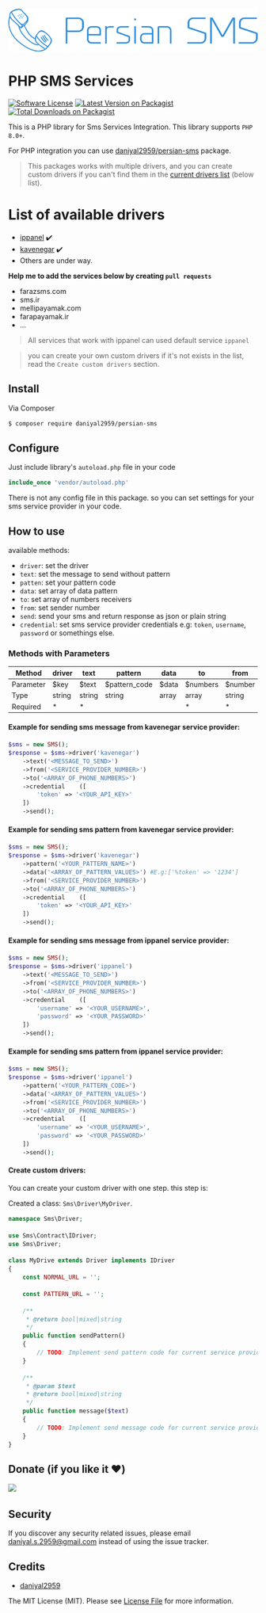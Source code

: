 ![alt text](resources/images/logo.svg)

# PHP SMS Services

[![Software License][ico-license]](LICENSE.md)
[![Latest Version on Packagist][ico-version]][link-packagist]
[![Total Downloads on Packagist][ico-download]][link-packagist]

This is a PHP library for Sms Services Integration. This library supports `PHP 8.0+`.


For PHP integration you can use [daniyal2959/persian-sms](https://github.com/daniyal2959/persian-sms) package.

> This packages works with multiple drivers, and you can create custom drivers if you can't find them in the [current drivers list](#list-of-available-drivers) (below list).

# List of available drivers
- [ippanel](https://ippanel.com/) :heavy_check_mark:
- [kavenegar](https://kavenegar.com/) :heavy_check_mark:
- Others are under way.

**Help me to add the services below by creating `pull requests`**

- farazsms.com
- sms.ir
- mellipayamak.com
- farapayamak.ir
- ...

> All services that work with ippanel can used default service `ippanel`

> you can create your own custom drivers if it's not  exists in the list, read the `Create custom drivers` section.

## Install

Via Composer

``` bash
$ composer require daniyal2959/persian-sms
```

## Configure

Just include library's `autoload.php` file in your code

```php
include_once 'vendor/autoload.php'
```

There is not any config file in this package. so you can set settings for your sms service provider in your code.

## How to use


available methods:
- `driver`: set the driver
- `text`: set the message to send without pattern
- `patten`: set your pattern code
- `data`: set array of data  pattern
- `to`: set array of numbers receivers
- `from`: set sender number
- `send`: send your sms and return response as json or plain string
- `credential`: set sms service provider credentials e.g: `token`, `username`, `password` or somethings else.

### Methods with Parameters

| Method    | driver | text   | pattern       | data  | to       | from    | credential   | send   |
|-----------|--------|--------|---------------|-------|----------|---------|--------------|--------|
| Parameter | $key   | $text  | $pattern_code | $data | $numbers | $number | $credentials | $asJson |
| Type      | string | string | string        | array | array    | string  | array        | boolean |
| Required  | *      | *      |               |       | *        | *       | *            |        |

#### Example for sending sms message from kavenegar service provider:
```php
$sms = new SMS();
$response = $sms->driver('kavenegar')
    ->text('<MESSAGE_TO_SEND>')
    ->from('<SERVICE_PROVIDER_NUMBER>')
    ->to('<ARRAY_OF_PHONE_NUMBERS>')
    ->credential    ([
        'token' => '<YOUR_API_KEY>'
    ])
    ->send();
```

#### Example for sending sms pattern from kavenegar service provider:
```php
$sms = new SMS();
$response = $sms->driver('kavenegar')
    ->pattern('<YOUR_PATTERN_NAME>')
    ->data('<ARRAY_OF_PATTERN_VALUES>') #E.g:['%token' => '1234']
    ->from('<SERVICE_PROVIDER_NUMBER>')
    ->to('<ARRAY_OF_PHONE_NUMBERS>')
    ->credential    ([
        'token' => '<YOUR_API_KEY>'
    ])
    ->send();
```

#### Example for sending sms message from ippanel service provider:
```php
$sms = new SMS();
$response = $sms->driver('ippanel')
    ->text('<MESSAGE_TO_SEND>')
    ->from('<SERVICE_PROVIDER_NUMBER>')
    ->to('<ARRAY_OF_PHONE_NUMBERS>')
    ->credential    ([
        'username' => '<YOUR_USERNAME>',
        'password' => '<YOUR_PASSWORD>'
    ])
    ->send();
```

#### Example for sending sms pattern from ippanel service provider:
```php
$sms = new SMS();
$response = $sms->driver('ippanel')
    ->pattern('<YOUR_PATTERN_CODE>')
    ->data('<ARRAY_OF_PATTERN_VALUES>')
    ->from('<SERVICE_PROVIDER_NUMBER>')
    ->to('<ARRAY_OF_PHONE_NUMBERS>')
    ->credential    ([
        'username' => '<YOUR_USERNAME>',
        'password' => '<YOUR_PASSWORD>'
    ])
    ->send();
```

#### Create custom drivers:

You can create your custom driver with one step. this step is:

Created a class: `Sms\Driver\MyDriver`.

```php
namespace Sms\Driver;

use Sms\Contract\IDriver;
use Sms\Driver;

class MyDrive extends Driver implements IDriver
{
    const NORMAL_URL = '';

    const PATTERN_URL = '';
    
    /**
     * @return bool|mixed|string
     */
    public function sendPattern()
    {
        // TODO: Implement send pattern code for current service provider
    }

    /**
     * @param $text
     * @return bool|mixed|string
     */
    public function message($text)
    {
        // TODO: Implement send message code for current service provider
    }
}
```

## Donate (if you like it ❤️)

<a href="https://www.coffeebede.com/daniyal_s"><img class="img-fluid" src="https://coffeebede.ir/DashboardTemplateV2/app-assets/images/banner/default-yellow.svg" /></a>

## Security

If you discover any security related issues, please email daniyal.s.2959@gmail.com instead of using the issue tracker.

## Credits

- [daniyal2959][link-author]

The MIT License (MIT). Please see [License File](LICENSE.md) for more information.

[ico-version]: https://img.shields.io/packagist/v/daniyal2959/persian-sms.svg?style=flat-square
[ico-download]: https://img.shields.io/packagist/dt/daniyal2959/persian-sms.svg?color=%23F18&style=flat-square
[ico-license]: https://img.shields.io/badge/license-MIT-brightgreen.svg?style=flat-square

[link-packagist]: https://packagist.org/packages/daniyal2959/persian-sms
[link-author]: https://github.com/daniyal2959